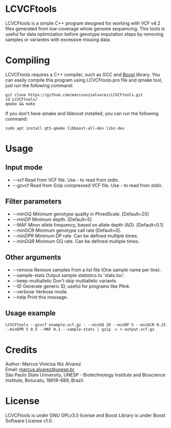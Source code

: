 # LCVCFtools
LCVCFtools is a simple C++ program designed for working with VCF v4.2 files generated from low-coverage whole genome sequencing. This tools is useful for data optimization before genotype imputation steps by removing samples or variantes with excessive missing data.

# Compiling
LCVCFtools requires a C++ compiler, such as GCC and  [Boost](https://www.boost.org/) library. You can easily compile this program using LCVCFtools.pro file and qmake tool, just run the following command:
```
git clone https://github.com/marcusnizalvarez/LCVCFtools.git  
cd LCVCFtools/  
qmake && make
```
If you don't have qmake and libboost installed, you can run the following command:  
```
sudo apt install qt5-qmake libboost-all-dev libz-dev  
```
# Usage
## Input mode 
* --vcf <STRING>           Read from VCF file. Use - to read from stdin.
* --gzvcf <STRING>         Read from Gzip compressed VCF file. Use - to read from stdin.
 
## Filter parameters
* --minGQ <INT>            Minimum genotype quality in PhredScale. [Default=20]
* --minDP <INT>            Minimum depth. [Default=5]
* --MAF <FLOAT>            Minor allele frequency, based on allele depth (AD). [Default=0.1]
* --minGCR <FLOAT>         Minimum genotype call rate [Default=0].
* --minDPR <INT> <FLOAT>   Minimum DP rate. Can be defined multiple times.
* --minGQR <INT> <FLOAT>   Minimum GQ rate. Can be defined multiple times.
 
 ## Other arguments
* --remove <STRING>        Remove samples from a list file (One sample name per line).
* --sample-stats           Output sample statistics to 'stats.tsv'.
* --keep-multiallelic      Don't skip multiallelic variants.
* --ID                     Generate generic ID, useful for programs like Plink.
* --verbose                Verbose mode.
* --help                   Print this message.
  
## Usage example  
```
LCVCFtools --gzvcf example.vcf.gz - --minGQ 20 --minDP 5 --minGCR 0.25 --minDPR 5 0.5 --MAF 0.1 --sample-stats | gzip -c > output.vcf.gz
```
# Credits
Author: Marcus Vinicius Niz Alvarez  
Email: marcus.alvarez@unesp.br  
São Paulo State University, UNESP - Biotechnology Institute and Bioscience Institute, Botucatu, 18618-689, Brazil.

# License
LCVCFtools is under GNU GPLv3.0 license and Boost Library is under Boost Software License v1.0.
